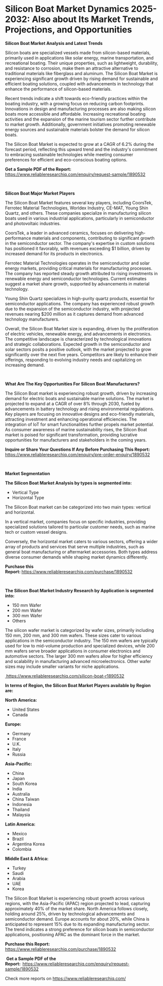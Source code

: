 <p><h1>Silicon Boat Market Dynamics 2025-2032: Also about Its Market Trends, Projections, and Opportunities</h1></p><p><strong>Silicon Boat Market Analysis and Latest Trends</strong></p>
<p><p>Silicon boats are specialized vessels made from silicon-based materials, primarily used in applications like solar energy, marine transportation, and recreational boating. Their unique properties, such as lightweight, durability, and resistance to corrosion, make them an attractive alternative to traditional materials like fiberglass and aluminum. The Silicon Boat Market is experiencing significant growth driven by rising demand for sustainable and efficient boating solutions, coupled with advancements in technology that enhance the performance of silicon-based materials.</p><p>Recent trends indicate a shift towards eco-friendly practices within the boating industry, with a growing focus on reducing carbon footprints. Innovations in design and manufacturing processes are also making silicon boats more accessible and affordable. Increasing recreational boating activities and the expansion of the marine tourism sector further contribute to market growth. Additionally, government initiatives promoting renewable energy sources and sustainable materials bolster the demand for silicon boats.</p><p>The Silicon Boat Market is expected to grow at a CAGR of 6.2% during the forecast period, reflecting this upward trend and the industry's commitment to embracing sustainable technologies while meeting consumer preferences for efficient and eco-conscious boating options.</p></p>
<p><strong>Get a Sample PDF of the Report:&nbsp;</strong> <a href="https://www.reliableresearchiq.com/enquiry/request-sample/1890532?utm_campaign=2251&utm_medium=2&utm_source=Github&utm_content=ia&utm_term=11022025&utm_id=silicon-boat">https://www.reliableresearchiq.com/enquiry/request-sample/1890532</a></p>
<p>&nbsp;</p>
<p><strong>Silicon Boat Major Market Players</strong></p>
<p><p>The Silicon Boat Market features several key players, including CoorsTek, Ferrotec Material Technologies, Worldex Industry, CE-MAT, Young Shin Quartz, and others. These companies specialize in manufacturing silicon boats used in various industrial applications, particularly in semiconductor and photovoltaic industries.</p><p>CoorsTek, a leader in advanced ceramics, focuses on delivering high-performance materials and components, contributing to significant growth in the semiconductor sector. The company's expertise in custom solutions has positioned it favorably, with revenues exceeding $1 billion, driven by increased demand for its products in electronics.</p><p>Ferrotec Material Technologies operates in the semiconductor and solar energy markets, providing critical materials for manufacturing processes. The company has reported steady growth attributed to rising investments in renewable energy and semiconductor technologies. Current estimates suggest a market share growth, supported by advancements in material technology.</p><p>Young Shin Quartz specializes in high-purity quartz products, essential for semiconductor applications. The company has experienced robust growth due to the expansion of the semiconductor industry, with projected revenues nearing $200 million as it captures demand from advanced technology manufacturers.</p><p>Overall, the Silicon Boat Market size is expanding, driven by the proliferation of electric vehicles, renewable energy, and advancements in electronics. The competitive landscape is characterized by technological innovations and strategic collaborations. Expected growth in the semiconductor and solar sectors posits a positive outlook, with the market projected to grow significantly over the next five years. Competitors are likely to enhance their offerings, responding to evolving industry needs and capitalizing on increasing demand.</p></p>
<p>&nbsp;</p>
<p><strong>What Are The Key Opportunities For Silicon Boat Manufacturers?</strong></p>
<p><p>The Silicon Boat market is experiencing robust growth, driven by increasing demand for electric boats and sustainable marine solutions. The market is projected to expand at a CAGR of over 8% through 2030, fueled by advancements in battery technology and rising environmental regulations. Key players are focusing on innovative designs and eco-friendly materials, attracting investment and enhancing operational efficiencies. The integration of IoT for smart functionalities further propels market potential. As consumer awareness of marine sustainability rises, the Silicon Boat market is poised for significant transformation, providing lucrative opportunities for manufacturers and stakeholders in the coming years.</p></p>
<p><strong>Inquire or Share Your Questions If Any Before Purchasing This Report:</strong> <a href="https://www.reliableresearchiq.com/enquiry/pre-order-enquiry/1890532?utm_campaign=2251&utm_medium=2&utm_source=Github&utm_content=ia&utm_term=11022025&utm_id=silicon-boat">https://www.reliableresearchiq.com/enquiry/pre-order-enquiry/1890532</a></p>
<p>&nbsp;</p>
<p><strong>Market Segmentation</strong></p>
<p><strong>The Silicon Boat Market Analysis by types is segmented into:</strong></p>
<p><ul><li>Vertical Type</li><li>Horizontal Type</li></ul></p>
<p><p>The Silicon Boat market can be categorized into two main types: vertical and horizontal. </p><p>In a vertical market, companies focus on specific industries, providing specialized solutions tailored to particular customer needs, such as marine tech or custom vessel designs. </p><p>Conversely, the horizontal market caters to various sectors, offering a wider array of products and services that serve multiple industries, such as general boat manufacturing or aftermarket accessories. Both types address diverse consumer demands while shaping market dynamics differently.</p></p>
<p><strong>Purchase this Report:&nbsp;</strong><a href="https://www.reliableresearchiq.com/purchase/1890532?utm_campaign=2251&utm_medium=2&utm_source=Github&utm_content=ia&utm_term=11022025&utm_id=silicon-boat">https://www.reliableresearchiq.com/purchase/1890532</a></p>
<p>&nbsp;</p>
<p><strong>The Silicon Boat Market Industry Research by Application is segmented into:</strong></p>
<p><ul><li>150 mm Wafer</li><li>200 mm Wafer</li><li>300 mm Wafer</li><li>Others</li></ul></p>
<p><p>The silicon wafer market is categorized by wafer sizes, primarily including 150 mm, 200 mm, and 300 mm wafers. These sizes cater to various applications in the semiconductor industry. The 150 mm wafers are typically used for low to mid-volume production and specialized devices, while 200 mm wafers serve broader applications in consumer electronics and automotive sectors. The larger 300 mm wafers allow for higher efficiency and scalability in manufacturing advanced microelectronics. Other wafer sizes may include smaller variants for niche applications.</p></p>
<p><a href="https://www.reliableresearchiq.com/silicon-boat-r1890532?utm_campaign=2251&utm_medium=2&utm_source=Github&utm_content=ia&utm_term=11022025&utm_id=silicon-boat">&nbsp;https://www.reliableresearchiq.com/silicon-boat-r1890532</a></p>
<p><strong>In terms of Region, the Silicon Boat Market Players available by Region are:</strong></p>
<p>
    <p> <strong> North America: </strong>
        <ul>
            <li>United States</li>
            <li>Canada</li>
        </ul>
        </p> 
    <p> <strong> Europe: </strong>
        <ul>
            <li>Germany</li>
            <li>France</li>
            <li>U.K.</li>
            <li>Italy</li>
            <li>Russia</li>
        </ul>
        </p> 
    <p> <strong> Asia-Pacific: </strong>
        <ul>
            <li>China</li>
            <li>Japan</li>
            <li>South Korea</li>
            <li>India</li>
            <li>Australia</li>
            <li>China Taiwan</li>
            <li>Indonesia</li>
            <li>Thailand</li>
            <li>Malaysia</li>
        </ul>
        </p> 
    <p> <strong> Latin America: </strong>
        <ul>
            <li>Mexico</li>
            <li>Brazil</li>
            <li>Argentina Korea</li>
            <li>Colombia</li>
        </ul>
        </p> 
    <p> <strong> Middle East & Africa: </strong>
        <ul>
            <li>Turkey</li>
            <li>Saudi</li>
            <li>Arabia</li>
            <li>UAE</li>
            <li>Korea</li>
        </ul>
    </p>
    </p>
<p><p>The Silicon Boat Market is experiencing robust growth across various regions, with the Asia-Pacific (APAC) region projected to lead, capturing approximately 40% of the market share. North America follows closely, holding around 25%, driven by technological advancements and semiconductor demand. Europe accounts for about 20%, while China is anticipated to represent 15% due to its expanding manufacturing sector. The trend indicates a strong preference for silicon boats in semiconductor applications, positioning APAC as the dominant force in the market.</p></p>
<p><strong>Purchase this Report: </strong><a href="https://www.reliableresearchiq.com/purchase/1890532?utm_campaign=2251&utm_medium=2&utm_source=Github&utm_content=ia&utm_term=11022025&utm_id=silicon-boat">https://www.reliableresearchiq.com/purchase/1890532</a></p>
<p>&nbsp;<strong>Get a Sample PDF of the Report:&nbsp;&nbsp;</strong><a href="https://www.reliableresearchiq.com/enquiry/request-sample/1890532?utm_campaign=2251&utm_medium=2&utm_source=Github&utm_content=ia&utm_term=11022025&utm_id=silicon-boat">https://www.reliableresearchiq.com/enquiry/request-sample/1890532</a></p>
<p><strong></strong></p>
<p>Check more reports on <a href="https://www.reliableresearchiq.com/?utm_campaign=2251&utm_medium=2&utm_source=Github&utm_content=ia&utm_term=11022025&utm_id=silicon-boat">https://www.reliableresearchiq.com/</a></p>